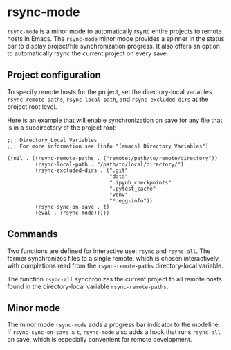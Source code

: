 # rsync-mode

`rsync-mode` is a minor mode to automatically rsync entire projects to
remote hosts in Emacs. The `rsync-mode` minor mode provides a spinner
in the status bar to display project/file synchronization progress. It
also offers an option to automatically rsync the current project on
every save.

## Project configuration
To specify remote hosts for the project, set the directory-local
variables `rsync-remote-paths`, `rsync-local-path`, and
`rsync-excluded-dirs` at the project root level.

Here is an example that will enable synchronization on save for any file that is in a subdirectory of the project root:

``` emacs-lisp
;;; Directory Local Variables
;;; For more information see (info "(emacs) Directory Variables")

((nil . ((rsync-remote-paths . ("remote:/path/to/remote/directory"))
         (rsync-local-path . "/path/to/local/directory/")
         (rsync-excluded-dirs . (".git"
                                 "data"
                                 ".ipynb_checkpoints"
                                 ".pytest_cache"
                                 "venv"
                                 "*.egg-info"))
         (rsync-sync-on-save . t)
         (eval . (rsync-mode)))))
```

## Commands
Two functions are defined for interactive use: `rsync` and
`rsync-all`. The former synchronizes files to a single remote, which
is chosen interactively, with completions read from the
`rsync-remote-paths` directory-local variable.

The function `rsync-all` synchronizes the current project to all
remote hosts found in the directory-local variable
`rsync-remote-paths`.

## Minor mode
The minor mode `rsync-mode` adds a progress bar indicator to the
modeline. If `rsync-sync-on-save` is `t`, `rsync-mode` also adds a
hook that runs `rsync-all` on save, which is especially convenient for
remote development.
